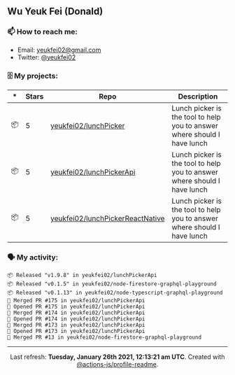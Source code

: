 ## Wu Yeuk Fei (Donald)

### 📫 How to reach me:

- Email: [yeukfei02@gmail.com](yeukfei02@gmail.com)
- Twitter: [@yeukfei02](https://twitter.com/yeukfei02)

### 🗄 My projects:

|*|Stars|Repo|Description|
|---|---|---|---|
| 📦 | 5 | [yeukfei02/lunchPicker](https://github.com/yeukfei02/lunchPicker) | Lunch picker is the tool to help you to answer where should I have lunch |
| 📦 | 5 | [yeukfei02/lunchPickerApi](https://github.com/yeukfei02/lunchPickerApi) | Lunch picker is the tool to help you to answer where should I have lunch |
| 📦 | 5 | [yeukfei02/lunchPickerReactNative](https://github.com/yeukfei02/lunchPickerReactNative) | Lunch picker is the tool to help you to answer where should I have lunch |

### 🗣 My activity:

```
📦 Released "v1.9.8" in yeukfei02/lunchPickerApi
📦 Released "v0.1.5" in yeukfei02/node-firestore-graphql-playground
📦 Released "v0.1.13" in yeukfei02/node-typescript-graphql-playground
🎉 Merged PR #175 in yeukfei02/lunchPickerApi
💪 Opened PR #175 in yeukfei02/lunchPickerApi
🎉 Merged PR #174 in yeukfei02/lunchPickerApi
💪 Opened PR #174 in yeukfei02/lunchPickerApi
🎉 Merged PR #173 in yeukfei02/lunchPickerApi
💪 Opened PR #173 in yeukfei02/lunchPickerApi
🎉 Merged PR #13 in yeukfei02/node-firestore-graphql-playground
```

<!-- <img src="https://github-readme-stats.vercel.app/api?username=yeukfei02&show_icons=true&count_private=true&theme=radical" />

<img src="https://github-readme-stats.vercel.app/api/top-langs/?username=yeukfei02&theme=radical" /> -->

---

<p align="center">Last refresh: <b>Tuesday, January 26th 2021, 12:13:21 am UTC</b>. Created with <a href=https://github.com/marketplace/actions/profile-readme>@actions-js/profile-readme</a>.</p>
